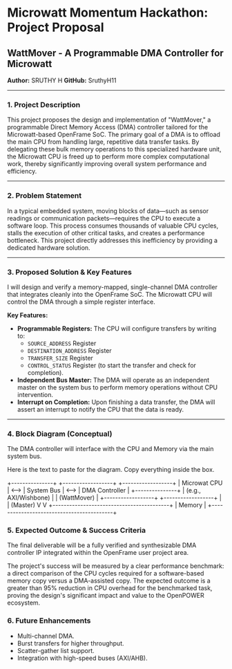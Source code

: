 # Microwatt Momentum Hackathon: Project Proposal

## WattMover - A Programmable DMA Controller for Microwatt

**Author:** SRUTHY H
**GitHub:** SruthyH11

---

### 1. Project Description

This project proposes the design and implementation of "WattMover," a programmable Direct Memory Access (DMA) controller tailored for the Microwatt-based OpenFrame SoC. The primary goal of a DMA is to offload the main CPU from handling large, repetitive data transfer tasks. By delegating these bulk memory operations to this specialized hardware unit, the Microwatt CPU is freed up to perform more complex computational work, thereby significantly improving overall system performance and efficiency.

---

### 2. Problem Statement

In a typical embedded system, moving blocks of data—such as sensor readings or communication packets—requires the CPU to execute a software loop. This process consumes thousands of valuable CPU cycles, stalls the execution of other critical tasks, and creates a performance bottleneck. This project directly addresses this inefficiency by providing a dedicated hardware solution.

---

### 3. Proposed Solution & Key Features

I will design and verify a memory-mapped, single-channel DMA controller that integrates cleanly into the OpenFrame SoC. The Microwatt CPU will control the DMA through a simple register interface.

**Key Features:**
* **Programmable Registers:** The CPU will configure transfers by writing to:
    * `SOURCE_ADDRESS` Register
    * `DESTINATION_ADDRESS` Register
    * `TRANSFER_SIZE` Register
    * `CONTROL_STATUS` Register (to start the transfer and check for completion).
* **Independent Bus Master:** The DMA will operate as an independent master on the system bus to perform memory operations without CPU intervention.
* **Interrupt on Completion:** Upon finishing a data transfer, the DMA will assert an interrupt to notify the CPU that the data is ready.

---

### 4. Block Diagram (Conceptual)

The DMA controller will interface with the CPU and Memory via the main system bus.

Here is the text to paste for the diagram. Copy everything inside the box.

+---------------+      +------------------+      +------------------+
| Microwat CPU | <--> |   System Bus     | <--> |  DMA Controller  |
+---------------+      | (e.g., AXI/Wishbone) |      |   (WattMover)    |
+------------------+      +------------------+
|                      | (Master)
V                      V
+------------------------------------------+
|                  Memory                  |
+------------------------------------------+
### 5. Expected Outcome & Success Criteria

The final deliverable will be a fully verified and synthesizable DMA controller IP integrated within the OpenFrame user project area.

The project's success will be measured by a clear performance benchmark: a direct comparison of the CPU cycles required for a software-based memory copy versus a DMA-assisted copy. The expected outcome is a greater than 95% reduction in CPU overhead for the benchmarked task, proving the design's significant impact and value to the OpenPOWER ecosystem.
### 6. Future Enhancements
- Multi-channel DMA.  
- Burst transfers for higher throughput.  
- Scatter-gather list support.  
- Integration with high-speed buses (AXI/AHB).  


